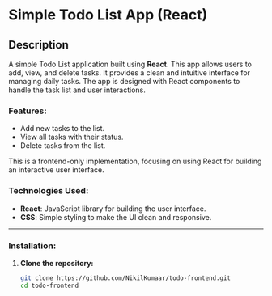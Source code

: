 # Simple Todo List App (React)

## Description

A simple Todo List application built using **React**. This app allows users to add, view, and delete tasks. It provides a clean and intuitive interface for managing daily tasks. The app is designed with React components to handle the task list and user interactions.

### Features:
- Add new tasks to the list.
- View all tasks with their status.
- Delete tasks from the list.
  
This is a frontend-only implementation, focusing on using React for building an interactive user interface.

### Technologies Used:
- **React**: JavaScript library for building the user interface.
- **CSS**: Simple styling to make the UI clean and responsive.

---

### Installation:

1. **Clone the repository:**

   ```bash
   git clone https://github.com/NikilKumaar/todo-frontend.git
   cd todo-frontend

